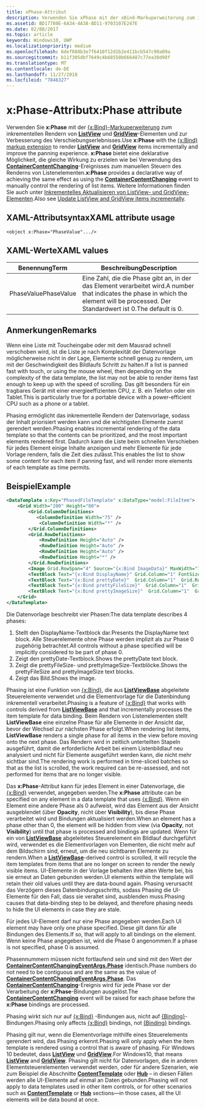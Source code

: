 ```yaml
---
title: xPhase-Attribut
description: Verwenden Sie xPhase mit der xBind-Markuperweiterung zum inkrementellen Rendern von ListView- und GridView-Elementen und zur Verbesserung des Verschiebens.
ms.assetid: BD17780E-6A34-4A38-8D11-9703107E247E
ms.date: 02/08/2017
ms.topic: article
keywords: Windows10, UWP
ms.localizationpriority: medium
ms.openlocfilehash: 6def088b3e7f6410f12d1b2e411bcb547c90a09a
ms.sourcegitcommit: b11f305dbf7649c4b68550b666487c77ea30d98f
ms.translationtype: MT
ms.contentlocale: de-DE
ms.lasthandoff: 11/27/2018
ms.locfileid: "7846327"
---
```

# <a name="xphase-attribute"></a><span data-ttu-id="e5995-104">x:Phase-Attribut</span><span class="sxs-lookup"><span data-stu-id="e5995-104">x:Phase attribute</span></span>


<span data-ttu-id="e5995-105">Verwenden Sie **x:Phase** mit der [{x:Bind}-Markuperweiterung](x-bind-markup-extension.md) zum inkrementellen Rendern von [**ListView**](https://msdn.microsoft.com/library/windows/apps/br242878) und [**GridView**](https://msdn.microsoft.com/library/windows/apps/br242705)-Elementen und zur Verbesserung des Verschiebungserlebnisses.</span><span class="sxs-lookup"><span data-stu-id="e5995-105">Use **x:Phase** with the [{x:Bind} markup extension](x-bind-markup-extension.md) to render [**ListView**](https://msdn.microsoft.com/library/windows/apps/br242878) and [**GridView**](https://msdn.microsoft.com/library/windows/apps/br242705) items incrementally and improve the panning experience.</span></span> <span data-ttu-id="e5995-106">**x:Phase** bietet eine deklarative Möglichkeit, die gleiche Wirkung zu erzielen wie bei Verwendung des [**ContainerContentChanging**](https://msdn.microsoft.com/library/windows/apps/dn298914)-Ereignisses zum manuellen Steuern des Renderns von Listenelementen.</span><span class="sxs-lookup"><span data-stu-id="e5995-106">**x:Phase** provides a declarative way of achieving the same effect as using the [**ContainerContentChanging**](https://msdn.microsoft.com/library/windows/apps/dn298914) event to manually control the rendering of list items.</span></span> <span data-ttu-id="e5995-107">Weitere Informationen finden Sie auch unter [Inkrementelles Aktualisieren von ListView- und GridView-Elementen](../debug-test-perf/optimize-gridview-and-listview.md#update-items-incrementally).</span><span class="sxs-lookup"><span data-stu-id="e5995-107">Also see [Update ListView and GridView items incrementally](../debug-test-perf/optimize-gridview-and-listview.md#update-items-incrementally).</span></span>

## <a name="xaml-attribute-usage"></a><span data-ttu-id="e5995-108">XAML-Attributsyntax</span><span class="sxs-lookup"><span data-stu-id="e5995-108">XAML attribute usage</span></span>


``` syntax
<object x:Phase="PhaseValue".../>
```

## <a name="xaml-values"></a><span data-ttu-id="e5995-109">XAML-Werte</span><span class="sxs-lookup"><span data-stu-id="e5995-109">XAML values</span></span>


| <span data-ttu-id="e5995-110">Benennung</span><span class="sxs-lookup"><span data-stu-id="e5995-110">Term</span></span> | <span data-ttu-id="e5995-111">Beschreibung</span><span class="sxs-lookup"><span data-stu-id="e5995-111">Description</span></span> |
|------|-------------|
| <span data-ttu-id="e5995-112">PhaseValue</span><span class="sxs-lookup"><span data-stu-id="e5995-112">PhaseValue</span></span> | <span data-ttu-id="e5995-113">Eine Zahl, die die Phase gibt an, in der das Element verarbeitet wird.</span><span class="sxs-lookup"><span data-stu-id="e5995-113">A number that indicates the phase in which the element will be processed.</span></span> <span data-ttu-id="e5995-114">Der Standardwert ist 0.</span><span class="sxs-lookup"><span data-stu-id="e5995-114">The default is 0.</span></span> | 

## <a name="remarks"></a><span data-ttu-id="e5995-115">Anmerkungen</span><span class="sxs-lookup"><span data-stu-id="e5995-115">Remarks</span></span>

<span data-ttu-id="e5995-116">Wenn eine Liste mit Toucheingabe oder mit dem Mausrad schnell verschoben wird, ist die Liste je nach Komplexität der Datenvorlage möglicherweise nicht in der Lage, Elemente schnell genug zu rendern, um mit der Geschwindigkeit des Bildlaufs Schritt zu halten.</span><span class="sxs-lookup"><span data-stu-id="e5995-116">If a list is panned fast with touch, or using the mouse wheel, then depending on the complexity of the data template, the list may not be able to render items fast enough to keep up with the speed of scrolling.</span></span> <span data-ttu-id="e5995-117">Das gilt besonders für ein tragbares Gerät mit einer energieeffizienten CPU, z. B. ein Telefon oder ein Tablet.</span><span class="sxs-lookup"><span data-stu-id="e5995-117">This is particularly true for a portable device with a power-efficient CPU such as a phone or a tablet.</span></span>

<span data-ttu-id="e5995-118">Phasing ermöglicht das inkrementelle Rendern der Datenvorlage, sodass der Inhalt priorisiert werden kann und die wichtigsten Elemente zuerst gerendert werden.</span><span class="sxs-lookup"><span data-stu-id="e5995-118">Phasing enables incremental rendering of the data template so that the contents can be prioritized, and the most important elements rendered first.</span></span> <span data-ttu-id="e5995-119">Dadurch kann die Liste beim schnellen Verschieben für jedes Element einige Inhalte anzeigen und mehr Elemente für jede Vorlage rendern, falls die Zeit dies zulässt.</span><span class="sxs-lookup"><span data-stu-id="e5995-119">This enables the list to show some content for each item if panning fast, and will render more elements of each template as time permits.</span></span>

## <a name="example"></a><span data-ttu-id="e5995-120">Beispiel</span><span class="sxs-lookup"><span data-stu-id="e5995-120">Example</span></span>

```xml
<DataTemplate x:Key="PhasedFileTemplate" x:DataType="model:FileItem">
    <Grid Width="200" Height="80">
        <Grid.ColumnDefinitions>
           <ColumnDefinition Width="75" />
            <ColumnDefinition Width="*" />
        </Grid.ColumnDefinitions>
        <Grid.RowDefinitions>
            <RowDefinition Height="Auto" />
            <RowDefinition Height="Auto" />
            <RowDefinition Height="Auto" />
            <RowDefinition Height="*" />
        </Grid.RowDefinitions>
        <Image Grid.RowSpan="4" Source="{x:Bind ImageData}" MaxWidth="70" MaxHeight="70" x:Phase="3"/>
        <TextBlock Text="{x:Bind DisplayName}" Grid.Column="1" FontSize="12"/>
        <TextBlock Text="{x:Bind prettyDate}"  Grid.Column="1"  Grid.Row="1" FontSize="12" x:Phase="1"/>
        <TextBlock Text="{x:Bind prettyFileSize}"  Grid.Column="1"  Grid.Row="2" FontSize="12" x:Phase="2"/>
        <TextBlock Text="{x:Bind prettyImageSize}"  Grid.Column="1"  Grid.Row="3" FontSize="12" x:Phase="2"/>
    </Grid>
</DataTemplate>
```

<span data-ttu-id="e5995-121">Die Datenvorlage beschreibt vier Phasen:</span><span class="sxs-lookup"><span data-stu-id="e5995-121">The data template describes 4 phases:</span></span>

1.  <span data-ttu-id="e5995-122">Stellt den DisplayName-Textblock dar.</span><span class="sxs-lookup"><span data-stu-id="e5995-122">Presents the DisplayName text block.</span></span> <span data-ttu-id="e5995-123">Alle Steuerelemente ohne Phase werden implizit als zur Phase 0 zugehörig betrachtet.</span><span class="sxs-lookup"><span data-stu-id="e5995-123">All controls without a phase specified will be implicitly considered to be part of phase 0.</span></span>
2.  <span data-ttu-id="e5995-124">Zeigt den prettyDate-Textblock.</span><span class="sxs-lookup"><span data-stu-id="e5995-124">Shows the prettyDate text block.</span></span>
3.  <span data-ttu-id="e5995-125">Zeigt die prettyFileSize- und prettyImageSize-Textblöcke.</span><span class="sxs-lookup"><span data-stu-id="e5995-125">Shows the prettyFileSize and prettyImageSize text blocks.</span></span>
4.  <span data-ttu-id="e5995-126">Zeigt das Bild.</span><span class="sxs-lookup"><span data-stu-id="e5995-126">Shows the image.</span></span>

<span data-ttu-id="e5995-127">Phasing ist eine Funktion von [{x:Bind}](x-bind-markup-extension.md), die aus [**ListViewBase**](https://msdn.microsoft.com/library/windows/apps/br242879) abgeleitete Steuerelemente verwendet und die Elementvorlage für die Datenbindung inkrementell verarbeitet.</span><span class="sxs-lookup"><span data-stu-id="e5995-127">Phasing is a feature of [{x:Bind}](x-bind-markup-extension.md) that works with controls derived from [**ListViewBase**](https://msdn.microsoft.com/library/windows/apps/br242879) and that incrementally processes the item template for data binding.</span></span> <span data-ttu-id="e5995-128">Beim Rendern von Listenelementen stellt **ListViewBase** eine einzelne Phase für alle Elemente in der Ansicht dar, bevor der Wechsel zur nächsten Phase erfolgt.</span><span class="sxs-lookup"><span data-stu-id="e5995-128">When rendering list items, **ListViewBase** renders a single phase for all items in the view before moving onto the next phase.</span></span> <span data-ttu-id="e5995-129">Das Rendern wird in zeitlich unterteilten Stapeln ausgeführt, damit die erforderliche Arbeit bei einem Listenbildlauf neu analysiert und nicht für Elemente ausgeführt werden kann, die nicht mehr sichtbar sind.</span><span class="sxs-lookup"><span data-stu-id="e5995-129">The rendering work is performed in time-sliced batches so that as the list is scrolled, the work required can be re-assessed, and not performed for items that are no longer visible.</span></span>

<span data-ttu-id="e5995-130">Das **x:Phase**-Attribut kann für jedes Element in einer Datenvorlage, die [{x:Bind}](x-bind-markup-extension.md) verwendet, angegeben werden.</span><span class="sxs-lookup"><span data-stu-id="e5995-130">The **x:Phase** attribute can be specified on any element in a data template that uses [{x:Bind}](x-bind-markup-extension.md).</span></span> <span data-ttu-id="e5995-131">Wenn ein Element eine andere Phase als 0 aufweist, wird das Element aus der Ansicht ausgeblendet (über **Opacity**, nicht über **Visibility**), bis diese Phase verarbeitet wird und Bindungen aktualisiert werden.</span><span class="sxs-lookup"><span data-stu-id="e5995-131">When an element has a phase other than 0, the element will be hidden from view (via **Opacity**, not **Visibility**) until that phase is processed and bindings are updated.</span></span> <span data-ttu-id="e5995-132">Wenn für ein von [**ListViewBase**](https://msdn.microsoft.com/library/windows/apps/br242879) abgeleitetes Steuerelement ein Bildlauf durchgeführt wird, verwendet es die Elementvorlagen von Elementen, die nicht mehr auf dem Bildschirm sind, erneut, um die neu sichtbaren Elemente zu rendern.</span><span class="sxs-lookup"><span data-stu-id="e5995-132">When a [**ListViewBase**](https://msdn.microsoft.com/library/windows/apps/br242879)-derived control is scrolled, it will recycle the item templates from items that are no longer on screen to render the newly visible items.</span></span> <span data-ttu-id="e5995-133">UI-Elemente in der Vorlage behalten ihre alten Werte bei, bis sie erneut an Daten gebunden werden.</span><span class="sxs-lookup"><span data-stu-id="e5995-133">UI elements within the template will retain their old values until they are data-bound again.</span></span> <span data-ttu-id="e5995-134">Phasing verursacht das Verzögern dieses Datenbindungsschritts, sodass Phasing die UI-Elemente für den Fall, dass sie veraltet sind, ausblenden muss.</span><span class="sxs-lookup"><span data-stu-id="e5995-134">Phasing causes that data-binding step to be delayed, and therefore phasing needs to hide the UI elements in case they are stale.</span></span>

<span data-ttu-id="e5995-135">Für jedes UI-Element darf nur eine Phase angegeben werden.</span><span class="sxs-lookup"><span data-stu-id="e5995-135">Each UI element may have only one phase specified.</span></span> <span data-ttu-id="e5995-136">Diese gilt dann für alle Bindungen des Elements.</span><span class="sxs-lookup"><span data-stu-id="e5995-136">If so, that will apply to all bindings on the element.</span></span> <span data-ttu-id="e5995-137">Wenn keine Phase angegeben ist, wird die Phase 0 angenommen.</span><span class="sxs-lookup"><span data-stu-id="e5995-137">If a phase is not specified, phase 0 is assumed.</span></span>

<span data-ttu-id="e5995-138">Phasennummern müssen nicht fortlaufend sein und sind mit den Wert der [**ContainerContentChangingEventArgs.Phase**](https://msdn.microsoft.com/library/windows/apps/dn298493) identisch.</span><span class="sxs-lookup"><span data-stu-id="e5995-138">Phase numbers do not need to be contiguous and are the same as the value of [**ContainerContentChangingEventArgs.Phase**](https://msdn.microsoft.com/library/windows/apps/dn298493).</span></span> <span data-ttu-id="e5995-139">Das [**ContainerContentChanging**](https://msdn.microsoft.com/library/windows/apps/dn298914)-Ereignis wird für jede Phase vor der Verarbeitung der **x:Phase**-Bindungen ausgelöst.</span><span class="sxs-lookup"><span data-stu-id="e5995-139">The [**ContainerContentChanging**](https://msdn.microsoft.com/library/windows/apps/dn298914) event will be raised for each phase before the **x:Phase** bindings are processed.</span></span>

<span data-ttu-id="e5995-140">Phasing wirkt sich nur auf [{x:Bind}](x-bind-markup-extension.md) -Bindungen aus, nicht auf [{Binding}](binding-markup-extension.md)-Bindungen.</span><span class="sxs-lookup"><span data-stu-id="e5995-140">Phasing only affects [{x:Bind}](x-bind-markup-extension.md) bindings, not [{Binding}](binding-markup-extension.md) bindings.</span></span>

<span data-ttu-id="e5995-141">Phasing gilt nur, wenn die Elementvorlage mithilfe eines Steuerelements gerendert wird, das Phasing erkennt.</span><span class="sxs-lookup"><span data-stu-id="e5995-141">Phasing will only apply when the item template is rendered using a control that is aware of phasing.</span></span> <span data-ttu-id="e5995-142">Für Windows 10 bedeutet, dass [**ListView**](https://msdn.microsoft.com/library/windows/apps/br242878) und [**GridView**](https://msdn.microsoft.com/library/windows/apps/br242705).</span><span class="sxs-lookup"><span data-stu-id="e5995-142">For Windows10, that means [**ListView**](https://msdn.microsoft.com/library/windows/apps/br242878) and [**GridView**](https://msdn.microsoft.com/library/windows/apps/br242705).</span></span> <span data-ttu-id="e5995-143">Phasing gilt nicht für Datenvorlagen, die in anderen Elementsteuerelementen verwendet werden, oder für andere Szenarien, wie zum Beispiel die Abschnitte [**ContentTemplate**](https://msdn.microsoft.com/library/windows/apps/br209369) oder [**Hub**](https://msdn.microsoft.com/library/windows/apps/dn251843) – in diesen Fällen werden alle UI-Elemente auf einmal an Daten gebunden.</span><span class="sxs-lookup"><span data-stu-id="e5995-143">Phasing will not apply to data templates used in other item controls, or for other scenarios such as [**ContentTemplate**](https://msdn.microsoft.com/library/windows/apps/br209369) or [**Hub**](https://msdn.microsoft.com/library/windows/apps/dn251843) sections—in those cases, all the UI elements will be data bound at once.</span></span>

